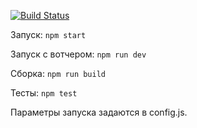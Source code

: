 [![Build Status](https://travis-ci.org/yoksel/task-4-node.svg?branch=master)](https://travis-ci.org/yoksel/task-4-node)

Запуск: `npm start`

Запуск с вотчером: `npm run dev`

Сборка: `npm run build`

Тесты: `npm test`

Параметры запуска задаются в config.js.
